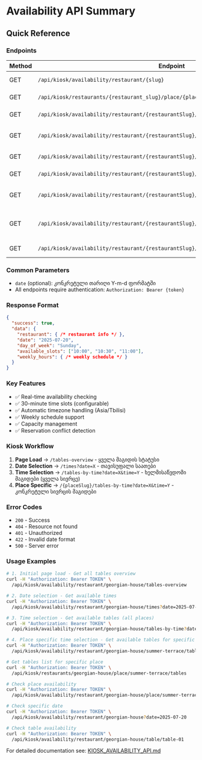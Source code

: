 # Availability API Summary

## Quick Reference

### Endpoints
| Method | Endpoint | Description |
|--------|----------|-------------|
| GET | `/api/kiosk/availability/restaurant/{slug}` | Restaurant availability |
| GET | `/api/kiosk/restaurants/{restaurant_slug}/place/{place_slug}/tables` | List place tables |
| GET | `/api/kiosk/availability/restaurant/{restaurantSlug}/place/{placeSlug}` | Place availability |
| GET | `/api/kiosk/availability/restaurant/{restaurantSlug}/place/{placeSlug}/table/{tableSlug}` | Table availability (with place) |
| GET | `/api/kiosk/availability/restaurant/{restaurantSlug}/table/{tableSlug}` | Direct table availability |
| GET | `/api/kiosk/availability/restaurant/{restaurantSlug}/times` | All available times |
| GET | `/api/kiosk/availability/restaurant/{restaurantSlug}/tables-by-time` | Available tables by time |
| GET | `/api/kiosk/availability/restaurant/{restaurantSlug}/{placeSlug}/tables-by-time` | Available tables by time (place specific) |
| GET | `/api/kiosk/availability/restaurant/{restaurantSlug}/tables-overview` | All tables with status |

### Common Parameters
- `date` (optional): კონკრეტული თარიღი Y-m-d ფორმატში
- All endpoints require authentication: `Authorization: Bearer {token}`

### Response Format
```json
{
  "success": true,
  "data": {
    "restaurant": { /* restaurant info */ },
    "date": "2025-07-20",
    "day_of_week": "Sunday",
    "available_slots": ["10:00", "10:30", "11:00"],
    "weekly_hours": { /* weekly schedule */ }
  }
}
```

### Key Features
- ✅ Real-time availability checking
- ✅ 30-minute time slots (configurable)
- ✅ Automatic timezone handling (Asia/Tbilisi)
- ✅ Weekly schedule support
- ✅ Capacity management
- ✅ Reservation conflict detection

### Kiosk Workflow
1. **Page Load** → `/tables-overview` - ყველა მაგიდის სტატუსი
2. **Date Selection** → `/times?date=X` - თავისუფალი საათები
3. **Time Selection** → `/tables-by-time?date=X&time=Y` - ხელმისაწვდომი მაგიდები (ყველა სივრცე)
4. **Place Specific** → `/{placeSlug}/tables-by-time?date=X&time=Y` - კონკრეტული სივრცის მაგიდები

### Error Codes
- `200` - Success
- `404` - Resource not found
- `401` - Unauthorized
- `422` - Invalid date format
- `500` - Server error

### Usage Examples
```bash
# 1. Initial page load - Get all tables overview
curl -H "Authorization: Bearer TOKEN" \
  /api/kiosk/availability/restaurant/georgian-house/tables-overview

# 2. Date selection - Get available times
curl -H "Authorization: Bearer TOKEN" \
  /api/kiosk/availability/restaurant/georgian-house/times?date=2025-07-20

# 3. Time selection - Get available tables (all places)
curl -H "Authorization: Bearer TOKEN" \
  /api/kiosk/availability/restaurant/georgian-house/tables-by-time?date=2025-07-20&time=18:30

# 4. Place specific time selection - Get available tables for specific place  
curl -H "Authorization: Bearer TOKEN" \
  /api/kiosk/availability/restaurant/georgian-house/summer-terrace/tables-by-time?date=2025-07-20&time=18:30

# Get tables list for specific place
curl -H "Authorization: Bearer TOKEN" \
  /api/kiosk/restaurants/georgian-house/place/summer-terrace/tables

# Check place availability
curl -H "Authorization: Bearer TOKEN" \
  /api/kiosk/availability/restaurant/georgian-house/place/summer-terrace?date=2025-07-20

# Check specific date
curl -H "Authorization: Bearer TOKEN" \
  /api/kiosk/availability/restaurant/georgian-house?date=2025-07-20

# Check table availability
curl -H "Authorization: Bearer TOKEN" \
  /api/kiosk/availability/restaurant/georgian-house/table/table-01
```

For detailed documentation see: [KIOSK_AVAILABILITY_API.md](./KIOSK_AVAILABILITY_API.md)
